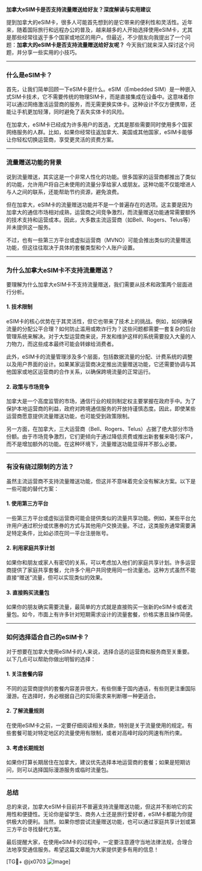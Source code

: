 **加拿大eSIM卡是否支持流量赠送给好友？深度解读与实用建议**

提到加拿大的eSIM卡，很多人可能首先想到的是它带来的便利性和灵活性。近年来，随着国际旅行和远程办公的普及，越来越多的人开始选择使用eSIM卡，尤其是那些经常往返于多个国家或地区的用户。但最近，不少朋友向我提出了一个问题：**加拿大的eSIM卡是否支持流量赠送给好友呢？** 今天我们就来深入探讨这个问题，并分享一些实用的小技巧。

---

### **什么是eSIM卡？**
首先，让我们简单回顾一下eSIM卡是什么。eSIM（Embedded SIM）是一种嵌入式SIM卡技术，它不需要传统的物理SIM卡，而是直接集成在设备中。这意味着你可以通过网络激活运营商的服务，而无需更换实体卡。这种设计不仅方便携带，还能让手机更加轻薄，同时避免了丢失实体卡的风险。

在加拿大，eSIM卡已经成为许多用户的首选，尤其是那些需要同时使用多个国家网络服务的人群。比如，如果你经常往返加拿大、美国或其他国家，eSIM卡能够让你轻松切换运营商，享受更灵活的资费方案。

---

### **流量赠送功能的背景**
说到流量赠送，其实这是一个非常人性化的功能。很多国家的运营商都推出了类似的功能，允许用户将自己未使用的流量分享给家人或朋友。这种功能不仅能增进人与人之间的联系，还能帮助节约资源，避免浪费。

但在加拿大，eSIM卡的流量赠送功能并不是一个普遍存在的选项。这主要是因为加拿大的通信市场相对成熟，运营商之间竞争激烈，而流量赠送功能通常需要额外的技术支持和运营成本。因此，大多数主流运营商（如Bell、Rogers、Telus等）并未提供这一服务。

不过，也有一些第三方平台或虚拟运营商（MVNO）可能会推出类似的流量赠送功能，但这往往取决于具体的套餐类型和个人账户设置。

---

### **为什么加拿大eSIM卡不支持流量赠送？**
要理解为什么加拿大eSIM卡不支持流量赠送，我们需要从技术和政策两个层面进行分析。

#### **1. 技术限制**
eSIM卡的核心优势在于其灵活性，但它也带来了技术上的挑战。例如，如何确保流量的分配公平合理？如何防止滥用或欺诈行为？这些问题都需要一套复杂的后台管理系统来解决。对于大型运营商来说，开发和维护这样的系统需要投入大量的人力物力，而这些成本最终可能会转嫁给消费者。

此外，eSIM卡的流量管理涉及多个层面，包括数据流量的分配、计费系统的调整以及用户界面的设计。如果某家运营商决定推出流量赠送功能，它还需要协调与其他国家或地区运营商的合作关系，以确保跨境流量的正常运行。

#### **2. 政策与市场竞争**
加拿大是一个高度监管的市场，通信行业的规则制定权主要掌握在政府手中。为了保护本地运营商的利益，政府对跨境通信服务的开放持谨慎态度。因此，即使某些运营商愿意提供流量赠送功能，也可能受到政策限制。

另一方面，在加拿大，三大运营商（Bell、Rogers、Telus）占据了绝大部分市场份额。由于市场竞争激烈，它们更倾向于通过降低资费或推出新套餐来吸引客户，而不是增加额外的功能。在这种环境下，流量赠送功能显得并不那么必要。

---

### **有没有绕过限制的方法？**
虽然主流运营商不支持流量赠送功能，但这并不意味着完全没有解决方案。以下是一些可能的替代方案：

#### **1. 使用第三方平台**
一些第三方平台或虚拟运营商可能会提供类似的流量共享功能。例如，某些平台允许用户通过积分或优惠券的方式与其他用户交换流量。不过，这类服务通常需要满足特定条件，比如必须在同一平台注册账号。

#### **2. 利用家庭共享计划**
如果你和朋友或家人有密切的关系，可以考虑加入他们的家庭共享计划。许多运营商提供了家庭共享套餐，允许多个用户共同使用同一份流量池。这种方式虽然不能直接“赠送”流量，但可以实现类似的效果。

#### **3. 直接购买流量包**
如果你的朋友确实需要流量，最简单的方式就是直接购买一张新的eSIM卡或者流量包。如今，市面上有许多针对短期需求设计的流量套餐，价格实惠且操作简便。

---

### **如何选择适合自己的eSIM卡？**
对于想要在加拿大使用eSIM卡的人来说，选择合适的运营商和服务商至关重要。以下几点可以帮助你做出明智的选择：

#### **1. 关注套餐内容**
不同的运营商提供的套餐内容差异很大，有些侧重于国内通话，有些则更注重国际漫游。在选择时，务必根据自己的实际需求来判断哪一种更适合。

#### **2. 了解流量规则**
在使用eSIM卡之前，一定要仔细阅读相关条款，特别是关于流量使用的规定。有些套餐可能对特定地区的流量使用有限制，或者对高峰时段的网速有所约束。

#### **3. 考虑长期规划**
如果你打算长期居住在加拿大，建议优先选择本地运营商的套餐；如果是短期访问，则可以选择国际漫游服务或临时流量包。

---

### **总结**
总的来说，加拿大eSIM卡目前并不普遍支持流量赠送功能，但这并不影响它的实用性和便捷性。无论你是留学生、商务人士还是旅行爱好者，eSIM卡都能为你提供极大的便利。当然，如果你想尝试流量赠送功能，也可以通过家庭共享计划或第三方平台寻找替代方案。

最后提醒大家，在使用eSIM卡的过程中，一定要注意遵守当地法律法规，合理合法地享受通信服务。希望这篇文章能为大家提供更多有用的信息！

[TG💪+ @jx0703 ![Image](https://github.com/user-attachments/assets/dbca1d08-cadb-493c-b0ec-ad6f7a83f270)]